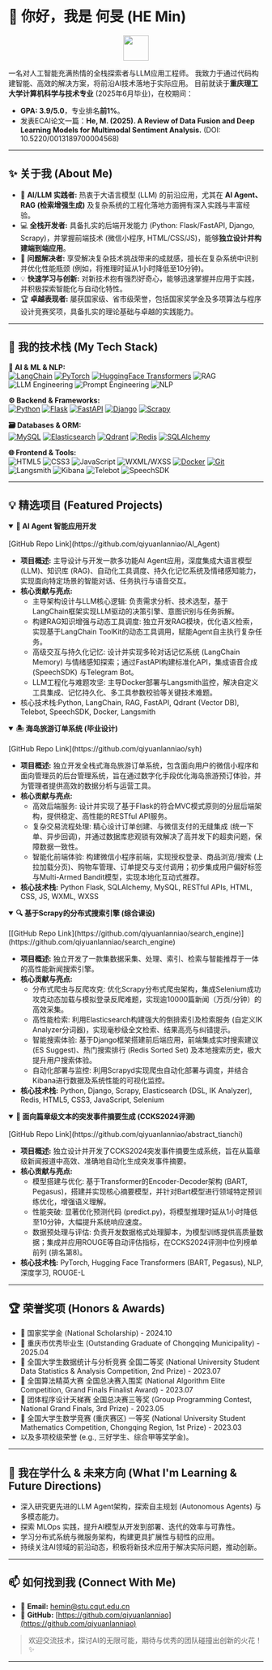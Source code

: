 # 👋 你好，我是 何旻 (HE Min)

<!-- **欢迎您替换成一个更酷、更具个人风格的编程或AI相关的GIF！** -->
<!-- 例如，可以搜索 "coding gif", "AI animation gif", "deep learning gif" 等 -->
<p align="center">
  <img src="https://media.giphy.com/media/VgCDAzcKvsR6OM0uWg/giphy.gif" width="50"> 
</p>

一名对人工智能充满热情的全栈探索者与LLM应用工程师。
我致力于通过代码构建智能、高效的解决方案，将前沿AI技术落地于实际应用。
目前就读于**重庆理工大学计算机科学与技术专业** (2025年6月毕业)，在校期间：
*   **GPA: 3.9/5.0**，专业排名**前1%**。
*   发表ECAI论文一篇：**He, M. (2025). A Review of Data Fusion and Deep Learning Models for Multimodal Sentiment Analysis.** (DOI: 10.5220/0013189700004568)

---

## ✨ 关于我 (About Me)

*   🚀 **AI/LLM 实践者:** 热衷于大语言模型 (LLM) 的前沿应用，尤其在 **AI Agent、RAG (检索增强生成)** 及复杂系统的工程化落地方面拥有深入实践与丰富经验。
*   💻 **全栈开发者:** 具备扎实的后端开发能力 (Python: Flask/FastAPI, Django, Scrapy)，并掌握前端技术 (微信小程序, HTML/CSS/JS)，能够**独立设计并构建端到端应用**。
*   🔧 **问题解决者:** 享受解决复杂技术挑战带来的成就感，擅长在复杂系统中识别并优化性能瓶颈 (例如，将推理时延从1小时降低至10分钟)。
*   💡 **快速学习与创新:** 对新技术抱有强烈好奇心，能够迅速掌握并应用于实践，并积极探索智能化与自动化特性。
*   🏆 **卓越表现者:** 屡获国家级、省市级荣誉，包括国家奖学金及多项算法与程序设计竞赛奖项，具备扎实的理论基础与卓越的实践能力。

---

## 🚀 我的技术栈 (My Tech Stack)

<p align="left">
  <strong>🤖 AI & ML & NLP:</strong><br/>
  <a href="https://www.langchain.com/" target="_blank"><img src="https://img.shields.io/badge/LangChain-009688?style=for-the-badge&logo=LangChain&logoColor=white" alt="LangChain"/></a>
  <a href="https://pytorch.org/" target="_blank"><img src="https://img.shields.io/badge/PyTorch-EE4C2C?style=for-the-badge&logo=pytorch&logoColor=white" alt="PyTorch"/></a>
  <a href="https://huggingface.co/transformers/" target="_blank"><img src="https://img.shields.io/badge/HuggingFace_Transformers-FF5A00?style=for-the-badge&logo=huggingface&logoColor=white" alt="HuggingFace Transformers"/></a>
  <img src="https://img.shields.io/badge/RAG-orange?style=for-the-badge" alt="RAG"/>
  <img src="https://img.shields.io/badge/LLM_Engineering-blueviolet?style=for-the-badge" alt="LLM Engineering"/>
  <img src="https://img.shields.io/badge/Prompt_Engineering-blue?style=for-the-badge" alt="Prompt Engineering"/>
  <img src="https://img.shields.io/badge/NLP-E0B400?style=for-the-badge" alt="NLP"/>
</p>

<p align="left">
  <strong>⚙️ Backend & Frameworks:</strong><br/>
  <a href="https://www.python.org" target="_blank"><img src="https://img.shields.io/badge/Python-3776AB?style=for-the-badge&logo=python&logoColor=white" alt="Python"/></a>
  <a href="https://flask.palletsprojects.com/" target="_blank"><img src="https://img.shields.io/badge/Flask-000000?style=for-the-badge&logo=flask&logoColor=white" alt="Flask"/></a>
  <a href="https://fastapi.tiangolo.com/" target="_blank"><img src="https://img.shields.io/badge/FastAPI-009688?style=for-the-badge&logo=fastapi&logoColor=white" alt="FastAPI"/></a>
  <a href="https://www.djangoproject.com/" target="_blank"><img src="https://img.shields.io/badge/Django-092E20?style=for-the-badge&logo=django&logoColor=white" alt="Django"/></a>
  <a href="https://scrapy.org/" target="_blank"><img src="https://img.shields.io/badge/Scrapy-77C728?style=for-the-badge&logo=scrapy&logoColor=white" alt="Scrapy"/></a>
</p>

<p align="left">
  <strong>🗃️ Databases & ORM:</strong><br/>
  <a href="https://www.mysql.com/" target="_blank"><img src="https://img.shields.io/badge/MySQL-4479A1?style=for-the-badge&logo=mysql&logoColor=white" alt="MySQL"/></a>
  <a href="https://www.elastic.co/elasticsearch/" target="_blank"><img src="https://img.shields.io/badge/Elasticsearch-005571?style=for-the-badge&logo=elasticsearch&logoColor=white" alt="Elasticsearch"/></a>
  <a href="https://qdrant.tech/" target="_blank"><img src="https://img.shields.io/badge/Vector_DB_(Qdrant)-EF4444?style=for-the-badge&logo=qdrant&logoColor=white" alt="Qdrant"/></a>
  <a href="https://redis.io" target="_blank"><img src="https://img.shields.io/badge/Redis-DC382D?style=for-the-badge&logo=redis&logoColor=white" alt="Redis"/></a>
  <a href="https://www.sqlalchemy.org/" target="_blank"><img src="https://img.shields.io/badge/SQLAlchemy-D71F00?style=for-the-badge&logo=sqlalchemy&logoColor=white" alt="SQLAlchemy"/></a>
</p>

<p align="left">
  <strong>🌐 Frontend & Tools:</strong><br/>
  <img src="https://img.shields.io/badge/HTML5-E34F26?style=for-the-badge&logo=html5&logoColor=white" alt="HTML5"/>
  <img src="https://img.shields.io/badge/CSS3-1572B6?style=for-the-badge&logo=css3&logoColor=white" alt="CSS3"/>
  <img src="https://img.shields.io/badge/JavaScript-F7DF1E?style=for-the-badge&logo=javascript&logoColor=black" alt="JavaScript"/>
  <img src="https://img.shields.io/badge/WXML%2FWXSS-07C160?style=for-the-badge&logo=wechat&logoColor=white" alt="WXML/WXSS"/>
  <a href="https://www.docker.com/" target="_blank"><img src="https://img.shields.io/badge/Docker-2496ED?style=for-the-badge&logo=docker&logoColor=white" alt="Docker"/></a>
  <a href="https://git-scm.com/" target="_blank"><img src="https://img.shields.io/badge/Git-F05032?style=for-the-badge&logo=git&logoColor=white" alt="Git"/></a>
  <img src="https://img.shields.io/badge/Langsmith-white?style=for-the-badge&logo=langchain&logoColor=black" alt="Langsmith"/> <!-- Langsmith图标可能需要自定义或寻找合适的替代 -->
  <img src="https://img.shields.io/badge/Kibana-00BFB3?style=for-the-badge&logo=kibana&logoColor=white" alt="Kibana"/>
  <img src="https://img.shields.io/badge/Telebot-0088CC?style=for-the-badge&logo=telegram&logoColor=white" alt="Telebot"/>
  <img src="https://img.shields.io/badge/SpeechSDK-6644A1?style=for-the-badge" alt="SpeechSDK"/> <!-- SpeechSDK可能无官方logo，使用自定义色 -->
</p>

---

## 💡 精选项目 (Featured Projects)

<details open>
<summary><strong>🤖 AI Agent 智能应用开发</strong></summary>
<br/>
[GitHub Repo Link](https://github.com/qiyuanlanniao/AI_Agent)
<ul>
  <li><strong>项目概述:</strong> 主导设计与开发一款多功能AI Agent应用，深度集成大语言模型 (LLM)、知识库 (RAG)、自动化工具调度、持久化记忆系统及情绪感知能力，实现面向特定场景的智能对话、任务执行与语音交互。</li>
  <li><strong>核心贡献与亮点:</strong>
    <ul>
      <li>主导架构设计与LLM核心逻辑: 负责需求分析、技术选型，基于LangChain框架实现LLM驱动的决策引擎、意图识别与任务拆解。</li>
      <li>构建RAG知识增强与动态工具调度: 独立开发RAG模块，优化语义检索，实现基于LangChain ToolKit的动态工具调用，赋能Agent自主执行复杂任务。</li>
      <li>高级交互与持久化记忆: 设计并实现多轮对话记忆系统 (LangChain Memory) 与情绪感知探索；通过FastAPI构建标准化API，集成语音合成 (SpeechSDK) 与Telegram Bot。</li>
      <li>LLM工程化与难题攻坚: 主导Docker部署与Langsmith监控，解决自定义工具集成、记忆持久化、多工具参数校验等关键技术难题。</li>
    </ul>
  </li>
  <li>核心技术栈:Python, LangChain, RAG, FastAPI, Qdrant (Vector DB), Telebot, SpeechSDK, Docker, Langsmith</li>
</ul>
</details>

<details  open>
<summary><strong>🏝️ 海岛旅游订单系统 (毕业设计)</strong></summary>
<br/>
[GitHub Repo Link](https://github.com/qiyuanlanniao/syh)
<ul>
  <li><strong>项目概述:</strong> 独立开发全栈式海岛旅游订单系统，包含面向用户的微信小程序和面向管理员的后台管理系统，旨在通过数字化手段优化海岛旅游预订体验，并为管理者提供高效的数据分析与运营工具。</li>
  <li><strong>核心贡献与亮点:</strong>
    <ul>
      <li>高效后端服务: 设计并实现了基于Flask的符合MVC模式原则的分层后端架构，提供稳定、高性能的RESTful API服务。</li>
      <li>复杂交易流程处理: 精心设计订单创建、与微信支付的无缝集成 (统一下单、异步回调)，并通过数据库悲观锁有效解决了高并发下的超卖问题，保障数据一致性。</li>
      <li>智能化前端体验: 构建微信小程序前端，实现授权登录、商品浏览/搜索 (上拉加载分页)、购物车管理、订单提交与支付调用；初步集成用户偏好标签与Multi-Armed Bandit模型，实现本地化互动式推荐。</li>
    </ul>
  </li>
  <li><strong>核心技术栈:</strong> Python Flask, SQLAlchemy, MySQL, RESTful APIs, HTML, CSS, JS, WXML, WXSS</li>
</ul>
</details>

<details  open>
<summary><strong>🔍 基于Scrapy的分布式搜索引擎 (综合课设)</strong></summary>
<br/>
[[GitHub Repo Link](https://github.com/qiyuanlanniao/search_engine)](https://github.com/qiyuanlanniao/search_engine)
<ul>
  <li><strong>项目概述:</strong> 独立开发了一款集数据采集、处理、索引、检索与智能推荐于一体的高性能新闻搜索引擎。</li>
  <li><strong>核心贡献与亮点:</strong>
    <ul>
      <li>分布式爬虫与反爬攻克: 优化Scrapy分布式爬虫架构，集成Selenium成功攻克动态加载与模拟登录反爬难题，实现逾10000篇新闻（万页/分钟）的高效采集。</li>
      <li>高性能检索: 利用Elasticsearch构建强大的倒排索引及检索服务 (自定义IK Analyzer分词器)，实现毫秒级全文检索、结果高亮与纠错提示。</li>
      <li>智能搜索体验: 基于Django框架搭建前后端应用，前端集成实时搜索建议 (ES Suggest)、热门搜索排行 (Redis Sorted Set) 及本地搜索历史，极大提升用户搜索体验。</li>
      <li>自动化部署与监控: 利用Scrapyd实现爬虫自动化部署与调度，并结合Kibana进行数据及系统性能的可视化监控。</li>
    </ul>
  </li>
  <li><strong>核心技术栈:</strong> Python, Django, Scrapy, Elasticsearch (DSL, IK Analyzer), Redis, HTML5, CSS3, JavaScript, Selenium</li>
</ul>
</details>

<details  open>
<summary><strong>📝 面向篇章级文本的突发事件摘要生成 (CCKS2024评测)</strong></summary>
<br/>
[GitHub Repo Link](https://github.com/qiyuanlanniao/abstract_tianchi)
<ul>
  <li><strong>项目概述:</strong> 独立设计并开发了CCKS2024突发事件摘要生成系统，旨在从篇章级新闻报道中高效、准确地自动化生成突发事件摘要。</li>
  <li><strong>核心贡献与亮点:</strong>
    <ul>
      <li>模型搭建与优化: 基于Transformer的Encoder-Decoder架构 (BART, Pegasus)，搭建并实现核心摘要模型，并针对Bart模型进行领域特定预训练优化，增强语义理解。</li>
      <li>性能突破: 显著优化预测代码 (predict.py)，将模型推理时延从1小时降低至10分钟，大幅提升系统响应速度。</li>
      <li>数据预处理与评估: 负责开发数据格式处理脚本，为模型训练提供高质量数据；集成并应用ROUGE等自动评估指标，在CCKS2024评测中位列榜单前列 (排名第8)。</li>
    </ul>
  </li>
  <li><strong>核心技术栈:</strong> PyTorch, Hugging Face Transformers (BART, Pegasus), NLP, 深度学习, ROUGE-L</li>
</ul>
</details>

---

## 🏆 荣誉奖项 (Honors & Awards)

*   🥇 国家奖学金 (National Scholarship) - 2024.10
*   🌟 重庆市优秀毕业生 (Outstanding Graduate of Chongqing Municipality) - 2025.04
*   🥈 全国大学生数据统计与分析竞赛 全国二等奖 (National University Student Data Statistics & Analysis Competition, 2nd Prize) - 2023.07 
*   🏅 全国算法精英大赛 全国总决赛入围奖 (National Algorithm Elite Competition, Grand Finals Finalist Award) - 2023.07 
*   🥉 团体程序设计天梯赛 全国总决赛三等奖 (Group Programming Contest, National Grand Finals, 3rd Prize) - 2023.05 
*   🥇 全国大学生数学竞赛 (重庆赛区) 一等奖 (National University Student Mathematics Competition, Chongqing Region, 1st Prize) - 2023.03 
*   以及多项校级荣誉 (e.g., 三好学生、综合甲等奖学金)。

---

## 🌱 我在学什么 & 未来方向 (What I'm Learning & Future Directions)

*   深入研究更先进的LLM Agent架构，探索自主规划 (Autonomous Agents) 与多模态能力。
*   探索 MLOps 实践，提升AI模型从开发到部署、迭代的效率与可靠性。
*   学习分布式系统与微服务架构，构建更具扩展性与韧性的应用。
*   持续关注AI领域的前沿动态，积极将新技术应用于解决实际问题，推动创新。

---

## 📫 如何找到我 (Connect With Me)

*   📧 **Email:** [hemin@stu.cqut.edu.cn](mailto:hemin@stu.cqut.edu.cn)
*   🔗 **GitHub:** [https://github.com/qiyuanlanniao](https://github.com/qiyuanlanniao)

> 欢迎交流技术，探讨AI的无限可能，期待与优秀的团队碰撞出创新的火花！ ✨

---
